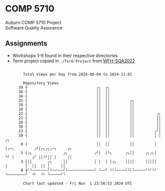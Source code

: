 # COMP 5710
Auburn COMP 5710 Project  
Software Quality Assurance

## Assignments
- Workshops 1-9 found in their respective directories
- Term project copied in `./Term-Project` from [WFH-SQA2022](https://github.com/wumphlett/WFH-SQA2022-AUBURN)

```

        Total Views per Day from 2024-08-04 to 2024-11-01

        Repository Views
      39 ┼                               ╭╮  ╭╮
      36 ┤                               ││  ││
      34 ┤                               ││  ││
      31 ┤                               ││  ││         ╭╮
      29 ┤                               ││  ││         ││
      26 ┤                               ││  ││         ││
      23 ┤                               ││  ││         ││          ╭╮
      21 ┤                               ││  ││         ││          ││
      18 ┤                               ││  ││         ││          ││
      16 ┤                               ││  ││         ││          ││
      13 ┤                               ││  ││         ││         ╭╯│
      10 ┤                               ││  ││         ││         │ │             ╭╮
       8 ┤                               ││  ││         ││         │ │╭─╮         ╭╯│╭╮╭╮╭─╮     ╭╮
       5 ┤╭╮              ╭╮            ╭╯│  │╰╮      ╭╮││     ╭╮╭╮│ ╰╯ │        ╭╯ ││╰╯││ │     ││
       3 ┤││       ╭╮     ││            │ │  │ │╭╮    ││││     │││││    │        │  ││  ││ │     ││
       0 ┼╯╰───────╯╰─────╯╰────────────╯ ╰──╯ ╰╯╰────╯╰╯╰─────╯╰╯╰╯    ╰────────╯  ╰╯  ╰╯ ╰─────╯╰

        Chart last updated - Fri Nov  1 23:56:53 2024 UTC
        
```
